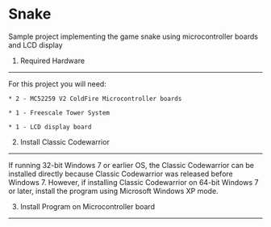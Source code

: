 Snake
=====

Sample project implementing the game snake using microcontroller boards and LCD display

1. Required Hardware
--------------------
For this project you will need: 

	* 2 - MC52259 V2 ColdFire Microcontroller boards
	
	* 1 - Freescale Tower System
	
	* 1 - LCD display board
	
2. Install Classic Codewarrior
-----------------------------
If running 32-bit Windows 7 or earlier OS, the Classic Codewarrior can be installed directly because Classic Codewarrior
was released before Windows 7. However, if installing Classic Codewarrior on 64-bit Windows 7 or later, install the program 
using Microsoft Windows XP mode.


3. Install Program on Microcontroller board
-------------------------------------------
